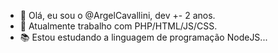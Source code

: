 - 👋 Olá, eu sou o @ArgelCavallini, dev +- 2 anos.
- 👀 Atualmente trabalho com PHP/HTML/JS/CSS.
- 📚 Estou estudando a linguagem de programação NodeJS...
